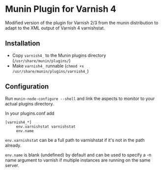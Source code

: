 Munin Plugin for Varnish 4
==========================

Modified version of the plugin for Varnish 2/3 from the munin distribution
to adapt to the XML output of Varnish 4 varnishstat.

Installation
------------

- Copy `varnish4_` to the Munin plugins directory (`/usr/share/munin/plugins/`)
- Make `varnish4_` runnable (`chmod +x /usr/share/munin/plugins/varnish4_`)

Configuration
-------------

Run `munin-node-configure --shell` and link the aspects to monitor to
your actual plugins directory.

In your plugins.conf add
```
[varnish4_*]
     env.varnishstat varnishstat
     env.name
```
`env.varnishstat` can be a full path to varnishstat if it's
not in the path already.

`env.name` is blank (undefined) by default and can be used to specify a -n
name argument to varnish if multiple instances are running on the same
server. 
